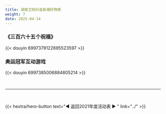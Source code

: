 ```yaml
---
title: 湖南卫视抖音新潮好物夜	
weight: 7
date: 2025-04-14
---
```


### 《三百六十五个祝福》
{{< douyin 6997379122695523597 >}}


### 奥运冠军互动游戏
{{< douyin 6997385006884605214 >}}


<br>
<hr>
<br>

{{< hextra/hero-button text="◀ 返回2021年度活动表 ▶ " link="../" >}}



